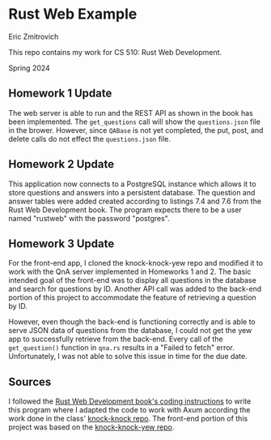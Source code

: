 # Rust Web Example

Eric Zmitrovich

This repo contains my work for 
CS 510: Rust Web Development.

Spring 2024


## Homework 1 Update

The web server is able to run and the REST API as shown in the book has been implemented. 
The `get_questions` call will show the `questions.json` file in the brower.
However, since `QABase` is not yet completed, 
the put, post, and delete calls do not effect the `questions.json` file.


## Homework 2 Update

This application now connects to a PostgreSQL instance which allows 
it to store questions and answers into a persistent database.
The question and answer tables were added created according to listings 
7.4 and 7.6 from the Rust Web Development book.
The program expects there to be a user named "rustweb" with the password "postgres".


## Homework 3 Update

For the front-end app, I cloned the knock-knock-yew repo and modified it
to work with the QnA server implemented in Homeworks 1 and 2.
The basic intended goal of the front-end was to display all
questions in the database and search for questions by ID.
Another API call was added to the back-end portion of this project to
accommodate the feature of retrieving a question by ID.

However, even though the back-end is functioning correctly and is
able to serve JSON data of questions from the database,
I could not get the yew app to successfully retrieve from the back-end.
Every call of the `get_question()` function in `qna.rs` results in a
"Failed to fetch" error. 
Unfortunately, I was not able to solve this issue in time for the due date.


## Sources

I followed the [Rust Web Development book's coding instructions](https://github.com/Rust-Web-Development/code) 
to write this program where I adapted the code to work with Axum according the work done in the class'
[knock-knock repo](https://github.com/pdx-cs-rust-web/knock-knock).
The front-end portion of this project was based on the
[knock-knock-yew repo](https://github.com/pdx-cs-rust-web/knock-knock-yew).